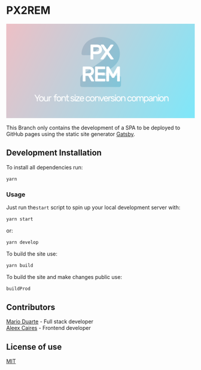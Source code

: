 # PX2REM

![PX2Rem](https://raw.githubusercontent.com/Mario-Duarte/PX2Rem/8460fe0727029b91a30bef5f29970a9b06d690a3/src/images/px2rem_social.png)

This Branch only contains the development of a SPA to be deployed to GitHub pages using the static site generator [Gatsby](https://www.gatsbyjs.com/docs/?utm_source=starter&utm_medium=start-page&utm_campaign=minimal-starter).

## Development Installation

To install all dependencies run:

```bash
yarn
```

### Usage

Just run the`start` script to spin up your local development server with:

```bash
yarn start
```
or:
```bash
yarn develop
```

To build the site use:

```bash
yarn build
```

To build the site and make changes public use:
```bash
buildProd
```

## Contributors
[Mario Duarte](https://github.com/Mario-Duarte) - Full stack developer </br>
[Aleex Caires](https://github.com/AleexCaires) - Frontend developer

## License of use

[MIT](/LICENSE.md)